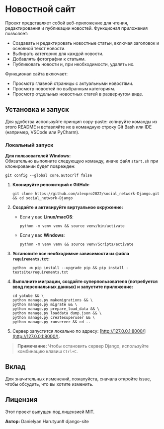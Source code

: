 # Новостной сайт

Проект представляет собой веб-приложение для чтения, редактирования и публикации новостей. Функционал приложения позволяет:

- Создавать и редактировать новостные статьи, включая заголовок и основной текст новости.
- Выбирать категорию для каждой новости.
- Добавлять фотографии к статьям.
- Публиковать новости и, при необходимости, удалять их.

Функционал сайта включает:

- Просмотр главной страницы с актуальными новостями.
- Просмотр новостей по выбранным категориям.
- Просмотр отдельных новостных статей в развернутом виде.

## Установка и запуск

Для удобства используйте принцип copy-paste: копируйте команды из этого README и вставляйте их в командную строку Git Bash или IDE (например, VSCode или PyCharm).

### Локальный запуск

**Для пользователей Windows:**  
Обязательно выполните следующую команду, иначе файл `start.sh` при клонировании будет поврежден:
```
git config --global core.autocrlf false
```

1. **Клонируйте репозиторий с GitHub:**
    ```
    git clone https://github.com/alexpro2022/social_network-Django.git && cd social_network-Django
    ```

2. **Создайте и активируйте виртуальное окружение:**
    - Если у вас **Linux/macOS**:
        ```
        python -m venv venv && source venv/bin/activate
        ```
    - Если у вас **Windows**:
        ```
        python -m venv venv && source venv/Scripts/activate
        ```

3. **Установите все необходимые зависимости из файла `requirements.txt`:**
    ```
    python -m pip install --upgrade pip && pip install -testsite/requirements.txt
    ```

4. **Выполните миграции, создайте суперпользователя (потребуется ввод персональных данных) и запустите приложение:**
    ```
    cd yatube && \
    python manage.py makemigrations && \
    python manage.py migrate && \
    python manage.py prepare_load_data && \
    python manage.py loaddata dump.json && \
    python manage.py createsuperuser && \
    python manage.py runserver && cd ..
    ```

5. Сервер запустится локально по адресу: [http://127.0.0.1:8000/](http://127.0.0.1:8000/).

> **Примечание:** Чтобы остановить сервер Django, используйте комбинацию клавиш `Ctrl+C`.

## Вклад

Для значительных изменений, пожалуйста, сначала откройте issue, чтобы обсудить, что вы хотите изменить.

## Лицензия

Этот проект выпущен под лицензией MIT.

**Автор:** Danielyan Harutyun#   d j a n g o - s i t e  
 